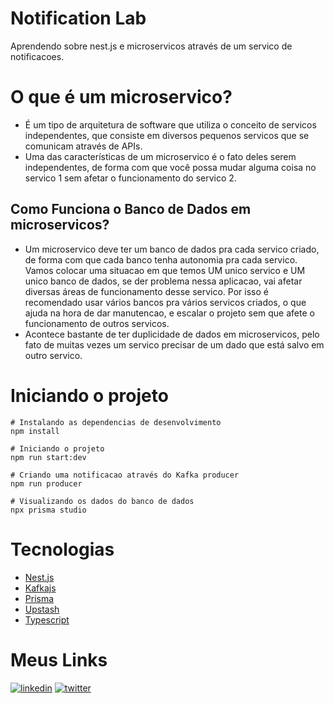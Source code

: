 # Notification Lab
Aprendendo sobre nest.js e microservicos através de um servico de notificacoes.

# O que é um microservico?
- É um tipo de arquitetura de software que utiliza o conceito de servicos independentes, que consiste em diversos pequenos servicos que se comunicam através de APIs.
- Uma das características de um microservico é o fato deles serem  independentes, de forma com que você possa mudar alguma coisa no servico 1 sem afetar o funcionamento do servico 2.
## Como Funciona o Banco de Dados em microservicos?
- Um microservico deve ter um banco de dados pra cada servico criado, de forma com que cada banco tenha autonomia pra cada servico. Vamos colocar uma situacao em que temos UM unico servico e UM unico banco de dados, se der problema nessa aplicacao, vai afetar diversas áreas de funcionamento desse servico. Por isso é recomendado usar vários bancos pra vários servicos criados, o que ajuda na hora de dar manutencao, e escalar o projeto sem que afete o funcionamento de outros servicos. 
- Acontece bastante de ter duplicidade de dados em microservicos, pelo fato de muitas vezes um servico precisar de um dado que está salvo em outro servico. 

# Iniciando o projeto
```shell
# Instalando as dependencias de desenvolvimento
npm install

# Iniciando o projeto
npm run start:dev

# Criando uma notificacao através do Kafka producer
npm run producer

# Visualizando os dados do banco de dados
npx prisma studio
```

# Tecnologias

- [Nest.js](https://nestjs.com/)
- [Kafkajs](https://kafka.js.org/)
- [Prisma](https://www.prisma.io/)
- [Upstash](https://console.upstash.com/)
- [Typescript](https://www.typescriptlang.org/)

# Meus Links

[![linkedin](https://img.shields.io/badge/linkedin-0A66C2?style=for-the-badge&logo=linkedin&logoColor=white)](https://www.linkedin.com/in/matheus-tanaka-42a833186/)
[![twitter](https://img.shields.io/badge/twitter-1DA1F2?style=for-the-badge&logo=twitter&logoColor=white)](https://twitter.com/matheus__tanaka)